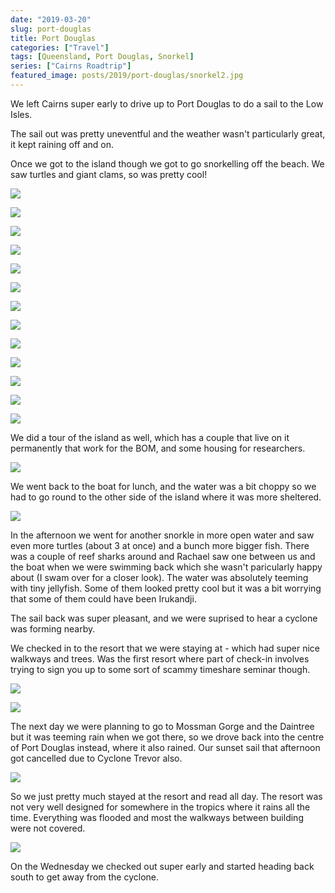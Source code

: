```yaml
---
date: "2019-03-20"
slug: port-douglas
title: Port Douglas
categories: ["Travel"]
tags: [Queensland, Port Douglas, Snorkel]
series: ["Cairns Roadtrip"]
featured_image: posts/2019/port-douglas/snorkel2.jpg
---
```


We left Cairns super early to drive up to Port Douglas to do a sail to the Low Isles.

The sail out was pretty uneventful and the weather wasn't particularly great, it kept raining off and on.

Once we got to the island though we got to go snorkelling off the beach. We saw turtles and giant clams, so was pretty cool!

![](boat2.jpg "")

![](snorkel1.jpg "")

![](snorkel2.jpg "")

![](snorkel3.jpg "")

![](snorkel4.jpg "")

![](snorkel5.jpg "")

![](snorkel6.jpg "")

![](snorkel7.jpg "")

![](snorkel8.jpg "")

![](snorkel9.jpg "")

![](snorkel10.jpg "")

![](snorkel11.jpg "")

![](snorkel12.jpg "")

We did a tour of the island as well, which has a couple that live on it permanently that work for the BOM, and some housing for researchers.

![](lighthouse.jpg "")

We went back to the boat for lunch, and the water was a bit choppy so we had to go round to the other side of the island where it was more sheltered.

![](boat1.jpg "")

In the afternoon we went for another snorkle in more open water and saw even more turtles (about 3 at once) and a bunch more bigger fish.
There was a couple of reef sharks around and Rachael saw one between us and the boat when we were swimming back which she wasn't paricularly happy about (I swam over for a closer look). The water was absolutely teeming with tiny jellyfish. Some of them looked pretty cool but it was a bit worrying that some of them could have been Irukandji.  

The sail back was super pleasant, and we were suprised to hear a cyclone was forming nearby.

We checked in to the resort that we were staying at - which had super nice walkways and trees. Was the first resort where part of check-in involves trying to sign you up to some sort of scammy timeshare seminar though.

![](resort1.jpg "")

![](resort2.jpg "")

The next day we were planning to go to Mossman Gorge and the Daintree but it was teeming rain when we got there, so we drove back into the centre of Port Douglas instead, where it also rained. Our sunset sail that afternoon got cancelled due to Cyclone Trevor also.

![](port-douglas.jpg "")

So we just pretty much stayed at the resort and read all day.
The resort was not very well designed for somewhere in the tropics where it rains all the time.
Everything was flooded and most the walkways between building were not covered.

![](resort3.jpg "")

On the Wednesday we checked out super early and started heading back south to get away from the cyclone.
